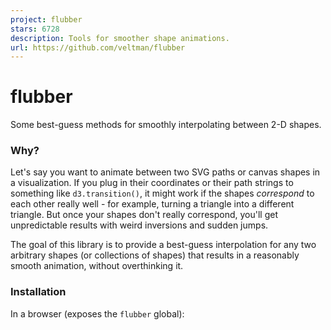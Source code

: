 ```yaml
---
project: flubber
stars: 6728
description: Tools for smoother shape animations.
url: https://github.com/veltman/flubber
---
```


flubber
=======

Some best-guess methods for smoothly interpolating between 2-D shapes.

### Why?

Let's say you want to animate between two SVG paths or canvas shapes in a visualization. If you plug in their coordinates or their path strings to something like `d3.transition()`, it might work if the shapes _correspond_ to each other really well - for example, turning a triangle into a different triangle. But once your shapes don't really correspond, you'll get unpredictable results with weird inversions and sudden jumps.

The goal of this library is to provide a best-guess interpolation for any two arbitrary shapes (or collections of shapes) that results in a reasonably smooth animation, without overthinking it.

### Installation

In a browser (exposes the `flubber` global):

<script src\="https://unpkg.com/flubber@0.3.0"\></script\>

With NPM:

npm install flubber

And then import/require it:

var flubber \= require("flubber"); // Node classic
import { interpolate } from "flubber" // ES6

### How to use

Flubber expects a shape input to be either an SVG path string or an array of `[x, y]` points (a "ring"):

"M100,100 L200,100 L150,200Z" // A triangle as a path string
\[\[100, 100\], \[200, 100\], \[150, 200\]\] // A triangle as a ring

Flubber methods return **interpolators**, functions that you can call later with a value from 0 to 1 to get back the corresponding shape, where 0 is the beginning of the animation and 1 is the end.

Using D3, usage could look something like:

var triangle \= \[\[1, 0\], \[2, 2\], \[0, 2\]\],
    pentagon \= \[\[0, 0\], \[2, 0\], \[2, 1\], \[1, 2\], \[0, 1\]\];

var interpolator \= flubber.interpolate(triangle, pentagon);

d3.select("path")
    .transition()
    .attrTween("d", function(){ return interpolator; });

Without D3, usage might look something like this:

// Mixing and matching input types is OK
var triangle \= "M1,0 L2,2 L0,2 Z",
    pentagon \= \[\[0, 0\], \[2, 0\], \[2, 1\], \[1, 2\], \[0, 1\]\];

var interpolator \= flubber.interpolate(triangle, pentagon);

requestAnimationFrame(draw);

function draw(time) {
    var t \= howFarAlongTheAnimationIsOnAScaleOfZeroToOne(time);
    myPathElement.setAttribute("d", interpolator(t));
    if (t < 1) {
        requestAnimationFrame(draw);
    }
}

Note: it doesn't matter whether your ring has a closing point identical to the first point.

### API

#### flubber.interpolate(fromShape, toShape \[, options\])

`fromShape` and `toShape` should each be a ring or an SVG path string. If your path string includes holes or multiple shapes in a single string, everything but the first outer shape will be ignored.

This returns a function that takes a value `t` from 0 to 1 and returns the in-between shape:

var interpolator \= flubber.interpolate(triangle, octagon);

interpolator(0); // returns an SVG triangle path string
interpolator(0.5); // returns something halfway between the triangle and the octagon
interpolator(1); // returns an SVG octagon path string

`options` can include the following keys:

`string`: whether to output results as an SVG path string or an array of points. (default: `true`)  
`maxSegmentLength`: the lower this number is, the smoother the resulting animation will be, at the expense of performance. Represents a number in pixels (if no transforms are involved). Set it to `false` or `Infinity` for no smoothing. (default: `10`)

.interpolate() in action with SVG paths as input

.interpolate() in action with GeoJSON coordinates as input

#### flubber.toCircle(fromShape, x, y, r\[, options\])

Like `interpolate()`, but for the specific case of transforming the shape to a circle centered at `[x, y]` with radius `r`.

var interpolator \= flubber.toCircle(triangle, 100, 100, 10);

interpolator(0); // returns an SVG triangle path string
interpolator(0.5); // returns something halfway between the triangle and the circle
interpolator(1); // returns a circle path string centered at 100, 100 with a radius of 10

.toCircle() in action

#### flubber.toRect(fromShape, x, y, width, height\[, options\])

Like `interpolate()`, but for the specific case of transforming the shape to a rectangle with the upper-left corner `[x, y]` and the dimensions `width` x `height`.

var interpolator \= flubber.toRect(triangle, 10, 50, 100, 200);

interpolator(0); // returns an SVG triangle path string
interpolator(0.5); // returns something halfway between the triangle and the rectangle
interpolator(1); // returns a rectangle path string from \[10, 50\] in the upper left to \[110, 250\] in the lower right

.toRect() in action

#### flubber.fromCircle(x, y, r, toShape\[, options\])

Like `toCircle()` but reversed.

#### flubber.fromRect(x, y, width, height, toShape\[, options\])

Like `toRect()` but reversed.

#### flubber.separate(fromShape, toShapeList\[, options\])

If you're trying to interpolate between a single shape and multiple shapes (for example, a group of three circles turning into a single big circle), this method will break your shapes into pieces so you can animate between the two sets. This isn't terribly performant and has some quirks but it tends to get the job done.

`fromShape` should be a ring or SVG path string, and `toShapeList` should be an array of them.

The options are the same as for `interpolate()`, with the additional option of `single`, which defaults to `false`.

If `single` is false, this returns an array of `n` interpolator functions, where `n` is the length of `toShapeList`. If `single` is set to true this returns one interpolator that combines things into one giant path string or one big array of rings.

// returns an array of two interpolator functions
var interpolators \= flubber.separate(triangle, \[square, otherSquare\]);

d3.selectAll("path")
    .data(interpolators)
    .transition()
    .attrTween("d", function(interpolator) { return interpolator; });

.separate() in action

// returns a single interpolator function
var combinedInterpolator \= flubber.separate(triangle, \[square, otherSquare\], { single: true });

// This one path element will be two squares at the end
d3.select("path")
    .transition()
    .attrTween("d", function() { return combinedInterpolator; });

.separate({ single: true }) in action

#### flubber.combine(fromShapeList, toShape\[, options\])

Like `separate()` but reversed.

#### flubber.interpolateAll(fromShapeList, toShapeList\[, options\])

Like `separate()` or `combine()` but instead expects two arrays of shapes the same length (e.g. an array of three triangles turning into an array of three squares). The shapes will be matched up in the order of the arrays (the first `fromShapeList` item will turn into the first `toShapeList` item, and so on).

.interpolateAll() in action

.interpolateAll({ single: true }) in action

#### flubber.toPathString(ring)

A helper function for converting an array of points to an SVG path string.

flubber.toPathString(\[\[1, 1\], \[2, 1\], \[1.5, 2\]\]);
// Returns "M1,1L2,1L1.5,2Z"

#### flubber.splitPathString(pathString)

A helper function for splitting an SVG path string that might contain multiple shapes into an array of one-shape path strings.

flubber.splitPathString("M1,1 L2,1 L1.5,2Z M3,3 L4,3 L3.5,4 Z");
// Returns \["M1,1 L2,1 L1.5,2Z", "M3,3 L4,3 L3.5,4 Z"\]

### Examples

_Note: most of these demos use D3 to keep the code concise, but this can be used with any library, or with no library at all._

Morphing SVG paths

Morphing GeoJSON coordinates

Morphing to and from circles

Morphing to and from rectangles

Morphing between one shape and multiple shapes (one element)

Morphing between one shape and multiple shapes (multiple elements)

Morphing between two sets of multiple shapes

Vanilla JS + Canvas

Medley of different methods

### To do

-   Maintain original vertices when polygonizing a path string with curves
-   Add `force: true` option to collapse small additional polygons onto the perimeter of the largest
-   Support unclosed lines
-   Use curves between points for `fromCircle()` and `toCircle()`
-   Deal with holes?
-   Accept SVG elements as arguments instead of just path strings?
-   Add pre-simplification as an option
-   Simulated annealing or random swapping for multishape matching?

### Video

OpenVisConf 2017 talk about shape interpolation

### Alternatives

react-svg-morph - utility for morphing between two SVGs in React

GreenSock MorphSVG plugin - GSAP shape morphing utility (costs money, not open source)

d3.geo2rect - a plugin for morphing between GeoJSON and a rectangular SVG grid

d3-interpolate-path - a D3 interpolator to interpolate between two unclosed lines, for things like line chart transitions with mismatched data

Wilderness - an SVG manipulation and animation library

Cirque - JS utility for morphing between circles and polygons

### Credits

Many thanks to:

-   Mike Bostock for D3 and TopoJSON
-   Vladimir Agafonkin and Mapbox for earcut
-   Roger Veciana Rovira for svg-path-properties
-   Fontello for svgpath
-   Rich Harris for Rollup and Bublé

### License

MIT License

Copyright (c) 2017 Noah Veltman

Permission is hereby granted, free of charge, to any person obtaining a copy of this software and associated documentation files (the "Software"), to deal in the Software without restriction, including without limitation the rights to use, copy, modify, merge, publish, distribute, sublicense, and/or sell copies of the Software, and to permit persons to whom the Software is furnished to do so, subject to the following conditions:

The above copyright notice and this permission notice shall be included in all copies or substantial portions of the Software.

THE SOFTWARE IS PROVIDED "AS IS", WITHOUT WARRANTY OF ANY KIND, EXPRESS OR IMPLIED, INCLUDING BUT NOT LIMITED TO THE WARRANTIES OF MERCHANTABILITY, FITNESS FOR A PARTICULAR PURPOSE AND NONINFRINGEMENT. IN NO EVENT SHALL THE AUTHORS OR COPYRIGHT HOLDERS BE LIABLE FOR ANY CLAIM, DAMAGES OR OTHER LIABILITY, WHETHER IN AN ACTION OF CONTRACT, TORT OR OTHERWISE, ARISING FROM, OUT OF OR IN CONNECTION WITH THE SOFTWARE OR THE USE OR OTHER DEALINGS IN THE SOFTWARE.
